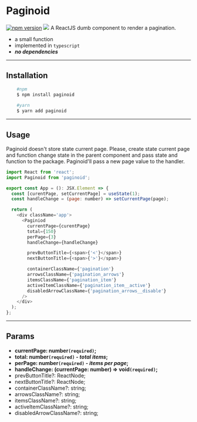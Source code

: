 # Paginoid
[![npm version](https://badge.fury.io/js/paginoid.svg)](https://www.npmjs.com/package/paginoid) [![](https://data.jsdelivr.com/v1/package/npm/paginoid/badge)](https://www.jsdelivr.com/package/npm/paginoid)
A ReactJS dumb component to render a pagination.
  - a small function
  - implemented in `typescript`
  - ***no dependencies***
***


## Installation
```bash
    #npm
    $ npm install paginoid
    
    #yarn
    $ yarn add paginoid
```
***

## Usage
Paginoid doesn't store state current page. Please, create state current page and function change state in the parent component and pass state and function to the package. Paginoid'll pass a new page value to the handler.

```js
import React from 'react';
import Paginoid from 'paginoid';

export const App = (): JSX.Element => {
  const [curentPage, setCurrentPage] = useState(1);
  const handleChange = (page: number) => setCurrentPage(page);

  return (
    <div className='app'>
      <Paginiod
        currentPage={curentPage}
        total={150}
        perPage={3}
        handleChange={handleChange}

        prevButtonTitle={<span>{'<'}</span>}
        nextButtonTitle={<span>{'>'}</span>}

        containerClassName={'pagination'}
        arrowsClassName={'pagination_arrows'}
        itemsClassName={'pagination_item'}
        activeItemClassName={'pagination_item__active'}
        disabledArrowClassName={'pagination_arrows__disable'}
      />
    </div>
  );
};

```

***

## Params
  * **currentPage: number`(required)`;**
  * **total: number`(required)` *- total items*;**
  * **perPage: number`(required)` *- items per page*;**
  * **handleChange: (currentPage: number) => void`(required)`;**
  * prevButtonTitle?: ReactNode;
  * nextButtonTitle?: ReactNode;
  * containerClassName?: string;
  * arrowsClassName?: string;
  * itemsClassName?: string;
  * activeItemClassName?: string;
  * disabledArrowClassName?: string;